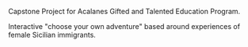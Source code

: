 Capstone Project for Acalanes Gifted and Talented Education Program. 

Interactive "choose your own adventure" based around experiences of female Sicilian immigrants.
